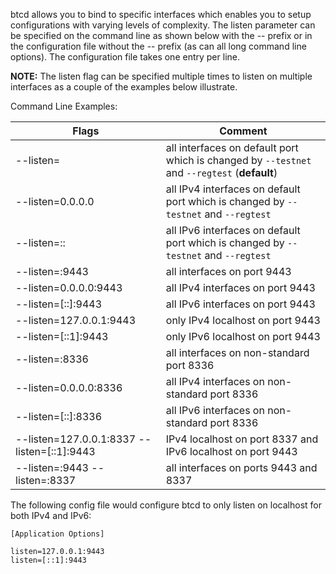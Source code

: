 btcd allows you to bind to specific interfaces which enables you to setup
configurations with varying levels of complexity.  The listen parameter can be
specified on the command line as shown below with the -- prefix or in the
configuration file without the -- prefix (as can all long command line options).
The configuration file takes one entry per line.

**NOTE:** The listen flag can be specified multiple times to listen on multiple
interfaces as a couple of the examples below illustrate.

Command Line Examples:

|Flags|Comment|
|----------|------------|
|--listen=|all interfaces on default port which is changed by `--testnet` and `--regtest` (**default**)|
|--listen=0.0.0.0|all IPv4 interfaces on default port which is changed by `--testnet` and `--regtest`|
|--listen=::|all IPv6 interfaces on default port which is changed by `--testnet` and `--regtest`|
|--listen=:9443|all interfaces on port 9443|
|--listen=0.0.0.0:9443|all IPv4 interfaces on port 9443|
|--listen=[::]:9443|all IPv6 interfaces on port 9443|
|--listen=127.0.0.1:9443|only IPv4 localhost on port 9443|
|--listen=[::1]:9443|only IPv6 localhost on port 9443|
|--listen=:8336|all interfaces on non-standard port 8336|
|--listen=0.0.0.0:8336|all IPv4 interfaces on non-standard port 8336|
|--listen=[::]:8336|all IPv6 interfaces on non-standard port 8336|
|--listen=127.0.0.1:8337 --listen=[::1]:9443|IPv4 localhost on port 8337 and IPv6 localhost on port 9443|
|--listen=:9443 --listen=:8337|all interfaces on ports 9443 and 8337|

The following config file would configure btcd to only listen on localhost for both IPv4 and IPv6:

```text
[Application Options]

listen=127.0.0.1:9443
listen=[::1]:9443
```
